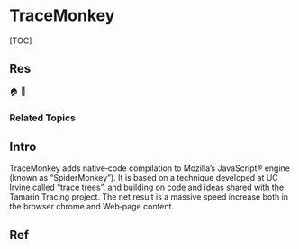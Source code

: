 # TraceMonkey

[TOC]



## Res
🏠 
🚧 


### Related Topics



## Intro
TraceMonkey adds native‐code compilation to Mozilla’s JavaScript® engine (known as “SpiderMonkey”). It is based on a technique developed at UC Irvine called [“trace trees”](http://www.ics.uci.edu/%7Efranz/Site/pubs-pdf/ICS-TR-06-16.pdf), and building on code and ideas shared with the Tamarin Tracing project. The net result is a massive speed increase both in the browser chrome and Web‐page content.



## Ref
[JavaScript:TraceMonkey | mozila wiki]: https://wiki.mozilla.org/JavaScript:TraceMonkey

